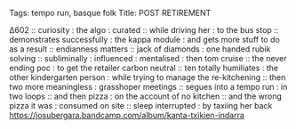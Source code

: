 Tags: tempo run, basque folk
Title: POST RETIREMENT
  
∆602 :: curiosity : the algo : curated :: while driving her : to the bus stop :: demonstrates successfully : the kappa module : and gets more stuff to do as a result :: endianness matters :: jack of diamonds : one handed rubik solving :: subliminally : influenced : mentalised : then tom cruise :: the never ending poc : to get the retailer carbon neutral :: ten totally humiliates : the other kindergarten person : while trying to manage the re-kitchening ::   then two more meaningless : grasshoper meetings :: segues into a tempo run : in two loops :: and then pizza : on the account of no kitchen :: and the wrong pizza it was : consumed on site :: sleep interrupted : by taxiing her back  
<https://josubergara.bandcamp.com/album/kanta-txikien-indarra>  
